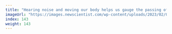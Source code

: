 ```yaml
---
title: "Hearing noise and moving our body helps us gauge the passing of time"
imageUrl: "https://images.newscientist.com/wp-content/uploads/2023/02/01111821/SEI_142459622.jpg?width=600"
index: 143
weight: 143
---
```

